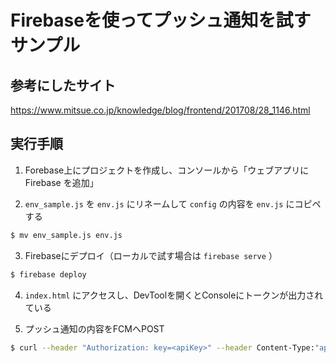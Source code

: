 # Firebaseを使ってプッシュ通知を試すサンプル

## 参考にしたサイト

https://www.mitsue.co.jp/knowledge/blog/frontend/201708/28_1146.html

## 実行手順

1. Forebase上にプロジェクトを作成し、コンソールから「ウェブアプリに Firebase を追加」

2. `env_sample.js` を `env.js` にリネームして `config` の内容を `env.js` にコピペする

``` bash
$ mv env_sample.js env.js
```

3. Firebaseにデプロイ（ローカルで試す場合は `firebase serve` ）

``` bash
$ firebase deploy
```

4. `index.html` にアクセスし、DevToolを開くとConsoleにトークンが出力されている

5. プッシュ通知の内容をFCMへPOST 


``` bash
$ curl --header "Authorization: key=<apiKey>" --header Content-Type:"application/json" https://fcm.googleapis.com/fcm/send -d "{\"registration_ids\":[\"<Consoleに出力されたトークン>\"], \"notification\":{\"title\":\"タイトル\",\"body\":\"プッシュ通知に表示される本文\"}, \"data\":{\"url\":\"URL\"}}"
```


